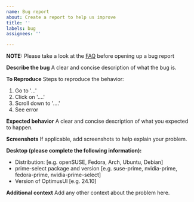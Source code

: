 ```yaml
---
name: Bug report
about: Create a report to help us improve
title: ''
labels: bug
assignees: ''

---
```


**NOTE:** Please take a look at the [FAQ](https://github.com/Z-Ray-Entertainment/optimus-ui/wiki/FAQ) before opening up a bug report

**Describe the bug**
A clear and concise description of what the bug is.

**To Reproduce**
Steps to reproduce the behavior:
1. Go to '...'
2. Click on '....'
3. Scroll down to '....'
4. See error

**Expected behavior**
A clear and concise description of what you expected to happen.

**Screenshots**
If applicable, add screenshots to help explain your problem.

**Desktop (please complete the following information):**
 - Distribution: [e.g. openSUSE, Fedora, Arch, Ubuntu, Debian]
 - prime-select package and version [e.g. suse-prime, nvidia-prime, fedora-prime, nvidia-prime-select]
 - Version of OptimusUI [e.g. 24.10]

**Additional context**
Add any other context about the problem here.
